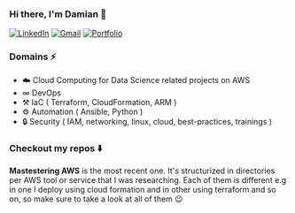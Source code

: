 ### Hi there, I'm Damian 👋

<p align="left">
   <a href="https://www.linkedin.com/in/damianbudelewski/"><img alt="LinkedIn" src="https://img.shields.io/badge/-damianbudelewski-0075b5?style=flat-square&logo=Linkedin&logoColor=white&link=https://www.linkedin.com/in/damianbudelewski/"></a>
   <a href="mailto:damian.budelewski@gmail.com"><img alt="Gmail" src="https://img.shields.io/badge/-damian.budelewski@gmail.com-eb4336?style=flat-square&logo=Gmail&logoColor=white&link=mailto:damian.budelewski@gmail.com"></a>
   <a href="https://budelewski.com/"><img alt="Portfolio" src="https://img.shields.io/badge/-budelewski.com-orange?style=flat-square&logo=squarespace&logoColor=white&link=https://budelewski.com/"></a>
</p>

### Domains ⚡️

- ☁️  Cloud Computing for Data Science related projects on AWS
- ∞ DevOps 
- ⚒️  IaC ( Terraform, CloudFormation, ARM )
- ⚙️  Automation ( Ansible, Python )
- 🔒 Security ( IAM, networking, linux, cloud, best-practices, trainings )


### Checkout my repos ⬇️

**Mastestering AWS** is the most recent one. It's structurized in directories per AWS tool or service that I was researching. Each of them is different e.g in one I deploy using cloud formation and in other using terraform and so on, so make sure to take a look at all of them 😉
